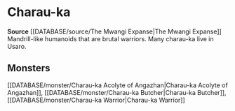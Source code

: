﻿---
id: '263'
name: Charau-ka
rarity: Common
rus_type_level: null
source: '[[DATABASE/source/The Mwangi Expanse|The Mwangi Expanse]]'
trait:
- Charau-ka
type: Trait

---
# Charau-ka

**Source** [[DATABASE/source/The Mwangi Expanse|The Mwangi Expanse]] 
Mandrill-like humanoids that are brutal warriors. Many charau-ka live in Usaro.

## Monsters

[[DATABASE/monster/Charau-ka Acolyte of Angazhan|Charau-ka Acolyte of Angazhan]], [[DATABASE/monster/Charau-ka Butcher|Charau-ka Butcher]], [[DATABASE/monster/Charau-ka Warrior|Charau-ka Warrior]]
